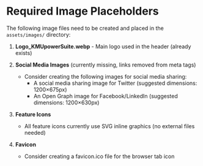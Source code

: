 # Required Image Placeholders

The following image files need to be created and placed in the `assets/images/` directory:

1. **Logo_KMUpowerSuite.webp** - Main logo used in the header (already exists)

2. **Social Media Images** (currently missing, links removed from meta tags)
   - Consider creating the following images for social media sharing:
     - A social media sharing image for Twitter (suggested dimensions: 1200×675px)
     - An Open Graph image for Facebook/LinkedIn (suggested dimensions: 1200×630px)

3. **Feature Icons**
   - All feature icons currently use SVG inline graphics (no external files needed)

4. **Favicon**
   - Consider creating a favicon.ico file for the browser tab icon

